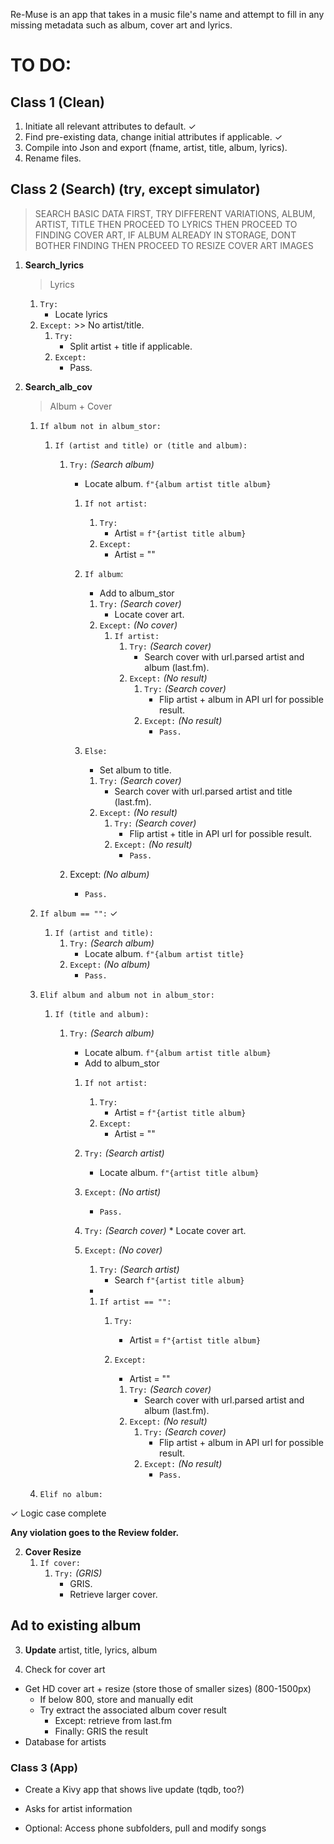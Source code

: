 Re-Muse is an app that takes in a music file's name and attempt to fill in any missing metadata such as album, cover art and lyrics. 

# TO DO:

## Class 1 (Clean)

1. Initiate all relevant attributes to default. ✓
2. Find pre-existing data, change initial attributes if applicable. ✓
3. Compile into Json and export (fname, artist, title, album, lyrics).
4. Rename files.

## Class 2 (Search) (try, except simulator) 

> SEARCH BASIC DATA FIRST, TRY DIFFERENT VARIATIONS, ALBUM, ARTIST, TITLE
> THEN PROCEED TO LYRICS
> THEN PROCEED TO FINDING COVER ART, IF ALBUM ALREADY IN STORAGE, DONT BOTHER FINDING
> THEN PROCEED TO RESIZE COVER ART IMAGES           

1. **Search_lyrics**

    > Lyrics
    1. `Try:`
        * Locate lyrics
    2. `Except:` >> No artist/title.
        1. `Try:`
            * Split artist + title if applicable.
        2. `Except:`
            * Pass.

2. **Search_alb_cov**

    > Album + Cover
    1. `If album not in album_stor:`
        1. `If (artist and title) or (title and album):`
            1. `Try:` *(Search album)* 
                * Locate album. `f"{album artist title album}`

                1. `If not artist:`
                    1. `Try:`
                        * Artist = `f"{artist title album}`
                    2. `Except:`
                        * Artist = ""

                1. `If album`:
                    * Add to album_stor
                    1. `Try:` *(Search cover)*
                        * Locate cover art.
                    2. `Except:` *(No cover)*
                        1. `If artist:`
                            1. `Try:` *(Search cover)*
                                * Search cover with url.parsed artist and album (last.fm).
                            2. `Except:` *(No result)*
                                1. `Try:` *(Search cover)*
                                    * Flip artist + album in API url for possible result.
                                2. `Except:` *(No result)*
                                    * `Pass.`
                2. `Else:`    
                    * Set album to title.
                    1. `Try:` *(Search cover)*
                        * Search cover with url.parsed artist and title (last.fm).
                    2. `Except:` *(No result)*
                        1. `Try:` *(Search cover)*
                            * Flip artist + title in API url for possible result.
                        2. `Except:` *(No result)*
                            * `Pass.`
            2. Except: *(No album)*
                * `Pass.`



    1. `If album == "":` ✓
        1. `If (artist and title):`
            1. `Try:` *(Search album)* 
                * Locate album. `f"{album artist title}`
            2. `Except:` *(No album)*
                * `Pass.`
    2. `Elif album and album not in album_stor:`
        1. `If (title and album):`
            1. `Try:` *(Search album)* 
                * Locate album. `f"{album artist title album}`
                * Add to album_stor

                1. `If not artist:`
                    1. `Try:`
                        * Artist = `f"{artist title album}`
                    2. `Except:`
                        * Artist = ""

                1. `Try:` *(Search artist)*
                    * Locate album. `f"{artist title album}`
                2. `Except:` *(No artist)* 
                    * `Pass.` 


                1. `Try:` *(Search cover)*
                        * Locate cover art.
                2. `Except:` *(No cover)*
                    1. `Try:` *(Search artist)*
                        * Search `f"{artist title album}`
                    * 
                    1. `If artist == "":`
                        1. `Try:`
                            * Artist = `f"{artist title album}`
                        2. `Except:`
                            * Artist = ""


                            1. `Try:` *(Search cover)*
                                * Search cover with url.parsed artist and album (last.fm).
                            2. `Except:` *(No result)*
                                1. `Try:` *(Search cover)*
                                    * Flip artist + album in API url for possible result.
                                2. `Except:` *(No result)*
                                    * `Pass.`

    3. `Elif no album:`

✓ Logic case complete

**Any violation goes to the Review folder.**

2. **Cover Resize**
    1. `If cover:`
        1. `Try:` *(GRIS)*
            * GRIS.
            * Retrieve larger cover.

## Ad to existing album

3. **Update** artist, title, lyrics, album

3. Check for cover art
- Get HD cover art + resize (store those of smaller sizes) (800-1500px)
    - If below 800, store and manually edit
    + Try extract the associated album cover result
        + Except: retrieve from last.fm
        + Finally: GRIS the result
- Database for artists

### Class 3 (App)
- Create a Kivy app that shows live update (tqdb, too?)
- Asks for artist information

- Optional: Access phone subfolders, pull and modify songs